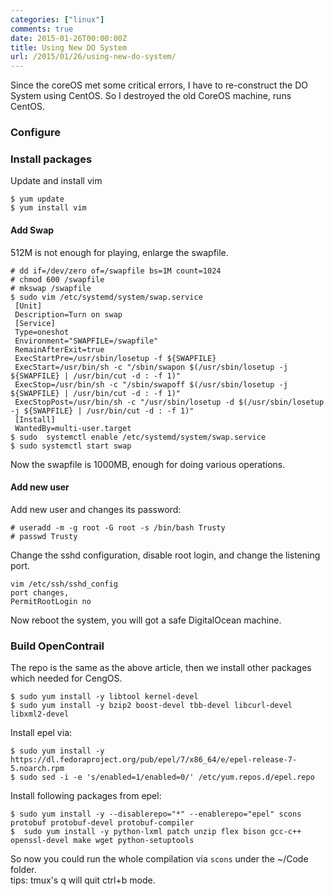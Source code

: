 ```yaml
---
categories: ["linux"]
comments: true
date: 2015-01-26T00:00:00Z
title: Using New DO System
url: /2015/01/26/using-new-do-system/
---
```


Since the coreOS met some critical errors, I have to re-construct the DO System using CentOS. So I destroyed the old CoreOS machine, runs CentOS.    
### Configure
### Install packages
Update and install vim

```
$ yum update
$ yum install vim

```

#### Add Swap
512M is not enough for playing, enlarge the swapfile.    

```
# dd if=/dev/zero of=/swapfile bs=1M count=1024
# chmod 600 /swapfile
# mkswap /swapfile
$ sudo vim /etc/systemd/system/swap.service
 [Unit]  
 Description=Turn on swap  
 [Service]  
 Type=oneshot  
 Environment="SWAPFILE=/swapfile"
 RemainAfterExit=true  
 ExecStartPre=/usr/sbin/losetup -f ${SWAPFILE}  
 ExecStart=/usr/bin/sh -c "/sbin/swapon $(/usr/sbin/losetup -j ${SWAPFILE} | /usr/bin/cut -d : -f 1)"  
 ExecStop=/usr/bin/sh -c "/sbin/swapoff $(/usr/sbin/losetup -j ${SWAPFILE} | /usr/bin/cut -d : -f 1)"  
 ExecStopPost=/usr/bin/sh -c "/usr/sbin/losetup -d $(/usr/sbin/losetup -j ${SWAPFILE} | /usr/bin/cut -d : -f 1)"  
 [Install]  
 WantedBy=multi-user.target 
$ sudo  systemctl enable /etc/systemd/system/swap.service  
$ sudo systemctl start swap  

```
Now the swapfile is 1000MB, enough for doing various operations.    
#### Add new user
Add new user and changes its password:    

```
# useradd -m -g root -G root -s /bin/bash Trusty
# passwd Trusty

```
Change the sshd configuration, disable root login, and change the listening port.    

```
vim /etc/ssh/sshd_config
port changes, 
PermitRootLogin no

```
Now reboot the system, you will got a safe DigitalOcean machine.    
### Build OpenContrail
The repo is the same as the above article, then we install other packages which needed for CengOS.    

```
$ sudo yum install -y libtool kernel-devel 
$ sudo yum install -y bzip2 boost-devel tbb-devel libcurl-devel libxml2-devel 

```
Install epel via:    

```
$ sudo yum install -y https://dl.fedoraproject.org/pub/epel/7/x86_64/e/epel-release-7-5.noarch.rpm
$ sudo sed -i -e 's/enabled=1/enabled=0/' /etc/yum.repos.d/epel.repo 

```
Install following packages from epel:    

```
$ sudo yum install -y --disablerepo="*" --enablerepo="epel" scons protobuf protobuf-devel protobuf-compiler 
$  sudo yum install -y python-lxml patch unzip flex bison gcc-c++ openssl-devel make wget python-setuptools

```
So now you could run the whole compilation via `scons` under the ~/Code folder.     
tips: tmux's q will quit ctrl+b mode.    
